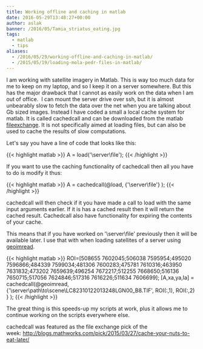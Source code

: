 ```yaml
---
title: Working offline and caching in matlab
date: 2016-05-29T13:48:27+00:00
author: aslak
banner: /2016/05/Tamia_striatus_eating.jpg
tags:
  - matlab
  - tips
aliases:
  - /2016/05/29/working-offline-and-caching-in-matlab/
  - /2015/05/19/loading-mola-pedr-files-in-matlab/
---
```

I am working with satellite imagery in Matlab. This is way too much data for me to keep on my laptop, and so I keep it on a server somewhere. But this has the major drawback that I cannot as easily work on the data when I am out of office. <!--more--> I can mount the server drive over ssh, but it is almost unbearably slow to fetch the data over the net when you are talking about Gb sized images. Instead I have coded a small a local cache system for matlab. It is called cachedcall and can be downloaded from the matlab [fileexchange](http://www.mathworks.com/matlabcentral/fileexchange/49949-cachedcall). It is not specifically aimed at loading files, but can also be used to cache the results of slow computations.

Let's say you have a line of code that looks like this:

{{< highlight matlab >}}
A = load('\\server\file');
{{< /highlight >}}


If you want to use the caching functionality of cachedcall then all you have to do is modify it thus:

{{< highlight matlab >}}
A = cachedcall(@load, {'\\server\file'} );
{{< /highlight >}}

cachedcall will then check if it you have made a call to load with the same input arguments earlier. If it is has a cached result then it will return the cached result. Cachedcall also have functionality for expiring the contents of your cache.

This means that if you have worked on '\\server\file' previously then it will be available later. I use that with when loading satellites of a server using [geoimread](http://www.mathworks.com/matlabcentral/fileexchange/46904-geoimread).

{{< highlight matlab >}}
ROI=[508655 7602045;506038 7595954;495020 7596866;484339 7599034;481306 7600283;475781 7610316;463950 7631832;473202 7659639;496254 7672217;512255 7668650;516136 7650715;517056 7624846;517316 7616226;511634 7606699];
[A,xa,ya,Ia] = cachedcall(@geoimread, {'\\server\path\to\scene\LC82310122013248LGN00_B8.TIF', ROI(:,1), ROI(:,2) } );
{{< /highlight >}}

The great thing is this speeds-up my scripts at work, plus it allows me to continue working on the scripts everywhere else.



cachedcall was featured as the file exchange pick of the week: http://blogs.mathworks.com/pick/2015/03/27/cache-your-nuts-to-eat-later/
